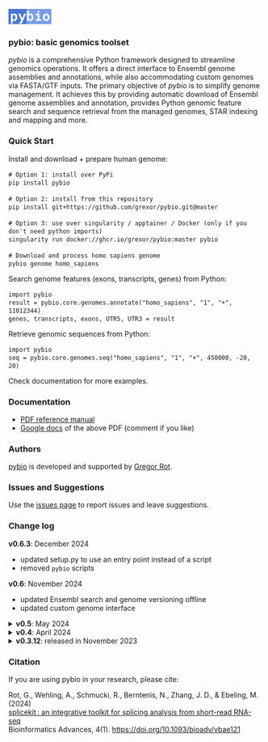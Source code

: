 <picture><img src="media/pybio.png" height="30"/></picture>
### pybio: basic genomics toolset

*pybio* is a comprehensive Python framework designed to streamline genomics operations. It offers a direct interface to Ensembl genome assemblies and annotations, while also accommodating custom genomes via FASTA/GTF inputs. The primary objective of *pybio* is to simplify genome management. It achieves this by providing automatic download of Ensembl genome assemblies and annotation, provides Python genomic feature search and sequence retrieval from the managed genomes, STAR indexing and mapping and more.

### Quick Start

Install and download + prepare human genome:

```
# Option 1: install over PyPi
pip install pybio

# Option 2: install from this repository
pip install git+https://github.com/grexor/pybio.git@master

# Option 3: use over singularity / apptainer / Docker (only if you don't need python imports)
singularity run docker://ghcr.io/grexor/pybio:master pybio

# Download and process homo sapiens genome
pybio genome homo_sapiens
```

Search genome features (exons, transcripts, genes) from Python:

```
import pybio
result = pybio.core.genomes.annotate("homo_sapiens", "1", "+", 11012344)
genes, transcripts, exons, UTR5, UTR3 = result
```

Retrieve genomic sequences from Python:

```
import pybio
seq = pybio.core.genomes.seq("homo_sapiens", "1", "+", 450000, -20, 20)
```

Check documentation for more examples.

### Documentation

* [PDF reference manual](https://github.com/grexor/pybio/raw/master/docs/pybio_docs.pdf)
* [Google docs](https://docs.google.com/document/d/12KJvdsl78ujXaE3vTdGBK4vDgRRpHHh3RJg9npSVlZ4/edit?usp=sharing) of the above PDF (comment if you like)

### Authors

[pybio](https://github.com/grexor/pybio) is developed and supported by [Gregor Rot](https://grexor.github.io).

### Issues and Suggestions

Use the [issues page](https://github.com/grexor/pybio/issues) to report issues and leave suggestions.

### Change log

**v0.6.3**: December 2024
* updated setup.py to use an entry point instead of a script
* removed `pybio` scripts

**v0.6**: November 2024
* updated Ensembl search and genome versioning offline
* updated custom genome interface

<details>
<summary><b>v0.5</b>: May 2024</summary>

* refreshed Ensembl (112) and Ensembl Genomes (58) database
</details>

<details>
<summary><b>v0.4</b>: April 2024</summary>

* refreshed Ensembl (111) and Ensembl Genomes (58) database
</details>

<details>
<summary><b>v0.3.12</b>: released in November 2023</summary>

* updated docs
</details>

### Citation

If you are using pybio in your research, please cite:

Rot, G., Wehling, A., Schmucki, R., Berntenis, N., Zhang, J. D., & Ebeling, M. (2024)<br>
[splicekit : an integrative toolkit for splicing analysis from short-read RNA-seq](https://academic.oup.com/bioinformaticsadvances/article/4/1/vbae121/7735317)<br>
Bioinformatics Advances, 4(1). https://doi.org/10.1093/bioadv/vbae121
